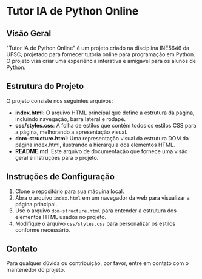 # Tutor IA de Python Online

## Visão Geral
"Tutor IA de Python Online" é um projeto criado na disciplina INE5646 da UFSC, projetado para fornecer tutoria online para programação em Python. O projeto visa criar uma experiência interativa e amigável para os alunos de Python.

## Estrutura do Projeto
O projeto consiste nos seguintes arquivos:

- **index.html**: O arquivo HTML principal que define a estrutura da página, incluindo navegação, barra lateral e rodapé.
- **css/styles.css**: A folha de estilos que contém todos os estilos CSS para a página, melhorando a apresentação visual.
- **dom-structure.html**: Uma representação visual da estrutura DOM da página index.html, ilustrando a hierarquia dos elementos HTML.
- **README.md**: Este arquivo de documentação que fornece uma visão geral e instruções para o projeto.

## Instruções de Configuração
1. Clone o repositório para sua máquina local.
2. Abra o arquivo `index.html` em um navegador da web para visualizar a página principal.
3. Use o arquivo `dom-structure.html` para entender a estrutura dos elementos HTML usados no projeto.
4. Modifique o arquivo `css/styles.css` para personalizar os estilos conforme necessário.

## Contato
Para qualquer dúvida ou contribuição, por favor, entre em contato com o mantenedor do projeto.
